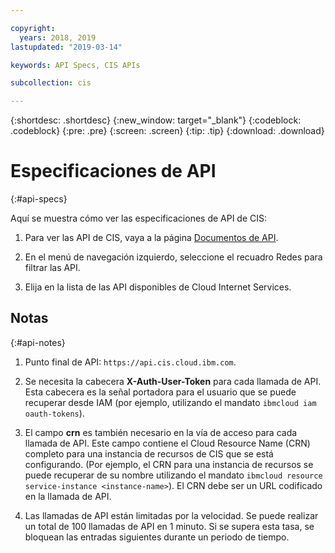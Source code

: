 ```yaml
---

copyright:
  years: 2018, 2019
lastupdated: "2019-03-14"

keywords: API Specs, CIS APIs

subcollection: cis

---
```



{:shortdesc: .shortdesc}
{:new_window: target="_blank"}
{:codeblock: .codeblock}
{:pre: .pre}
{:screen: .screen}
{:tip: .tip}
{:download: .download}

# Especificaciones de API
{:#api-specs}

Aquí se muestra cómo ver las especificaciones de API de CIS: 

1. Para ver las API de CIS, vaya a la página [Documentos de API](/apidocs/). 

2. En el menú de navegación izquierdo, seleccione el recuadro Redes para filtrar las API.

3. Elija en la lista de las API disponibles de Cloud Internet Services.


## Notas
{:#api-notes}

1. Punto final de API: `https://api.cis.cloud.ibm.com`.

2. Se necesita la cabecera **X-Auth-User-Token** para cada llamada de API. Esta cabecera es la señal portadora para el usuario que se puede recuperar desde IAM (por ejemplo, utilizando el mandato `ibmcloud iam oauth-tokens`).

3. El campo **crn** es también necesario en la vía de acceso para cada llamada de API. Este campo contiene el Cloud Resource Name (CRN) completo para una instancia de recursos de CIS que se está configurando. (Por ejemplo, el CRN para una instancia de recursos se puede recuperar de su nombre utilizando el mandato `ibmcloud resource service-instance <instance-name>`). El CRN debe ser un URL codificado en la llamada de API.

4. Las llamadas de API están limitadas por la velocidad. Se puede realizar un total de 100 llamadas de API en 1 minuto. Si se supera esta tasa, se bloquean las entradas siguientes durante un periodo de tiempo.
